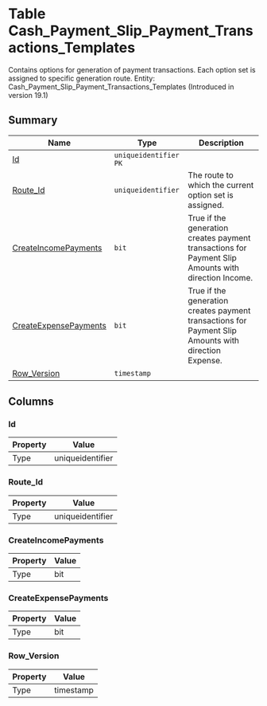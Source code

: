 # Table Cash_Payment_Slip_Payment_Transactions_Templates

Contains options for generation of payment transactions. Each option set is assigned to specific generation route. Entity: Cash_Payment_Slip_Payment_Transactions_Templates (Introduced in version 19.1)

## Summary

| Name | Type | Description |
| - | - | --- |
|[Id](#id)|`uniqueidentifier` `PK`||
|[Route_Id](#route_id)|`uniqueidentifier` |The route to which the current option set is assigned.|
|[CreateIncomePayments](#createincomepayments)|`bit` |True if the generation creates payment transactions for Payment Slip Amounts with direction Income.|
|[CreateExpensePayments](#createexpensepayments)|`bit` |True if the generation creates payment transactions for Payment Slip Amounts with direction Expense.|
|[Row_Version](#row_version)|`timestamp` ||

## Columns

### Id

| Property | Value |
| - | - |
|Type|uniqueidentifier|

### Route_Id

| Property | Value |
| - | - |
|Type|uniqueidentifier|

### CreateIncomePayments

| Property | Value |
| - | - |
|Type|bit|

### CreateExpensePayments

| Property | Value |
| - | - |
|Type|bit|

### Row_Version

| Property | Value |
| - | - |
|Type|timestamp|


